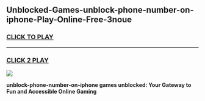 
## Unblocked-Games-unblock-phone-number-on-iphone-Play-Online-Free-3noue
<h3>
<a href="https://premium76.site?title=unblock-phone-number-on-iphone&ref=26A">CLICK TO PLAY</a></h3>
<hr>

<h3>
<a href="https://premium76.site?title=unblock-phone-number-on-iphone&ref=26A">CLICK 2 PLAY</a>
  
</h3>

<a href="https://premium76.site?title=unblock-phone-number-on-iphone&ref=26A"><img src="https://clearcache.store/games.png"></a>


**unblock-phone-number-on-iphone games unblocked: Your Gateway to Fun and Accessible Online Gaming**
